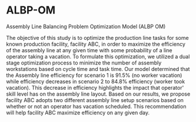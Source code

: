 # ALBP-OM
Assembly Line Balancing Problem Optimization Model (ALBP OM)

The objective of this study is to optimize the production line tasks for some known production facility, facility ABC, in order to maximize the efficiency of the assembly line at any given time with some probability of a line operator taking a vacation. To formulate this optimization, we utilized a dual stage optimization process to minimize the number of assembly workstations based on cycle time and task time.  Our model determined that the Assembly line efficiency for scenario 1 is 91.5% (no worker vacation) while efficiency decreases in scenario 2 to 84.8% efficiency (worker took vacation).  This decrease in efficiency highlights the impact that operator' skill level has on the assembly line layout.  Based on our results, we propose facility ABC adopts two different assembly line setup scenarios based on whether or not an operator has vacation scheduled.  This recommendation will help facility ABC maximize efficiency on any given day.
